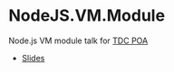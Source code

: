 # NodeJS.VM.Module
Node.js VM module talk for [TDC POA](www.thedevelopersconference.com.br/tdc/2017/portoalegre/)

* [Slides](https://rodrigok.github.io/Talk-NodeJS.VM.Module/)
